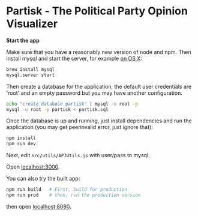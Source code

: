 # Partisk - The Political Party Opinion Visualizer

**Start the app**

Make sure that you have a reasonably new version of node and npm. Then install mysql and start the server, for example [on OS X](http://stackoverflow.com/questions/4788381):

```bash
brew install mysql
mysql.server start
```

Then create a database for the application, the default user credentials are 'root' and an empty password but you may have another configuration.

```bash
echo "create database partisk" | mysql -u root -p
mysql -u root -p partisk < partisk.sql
```

Once the database is up and running, just install dependencies and run the application (you may get peerinvalid error, just ignore that):

```bash
npm install
npm run dev
```

Next, edit `src/utils/APIUtils.js` with user/pass to mysql.

Open [localhost:3000](http://localhost:3000).

You can also try the built app:

```bash
npm run build   # First, build for production
npm run prod    # then, run the production version
```

then open [localhost:8080](http://localhost:8080).
